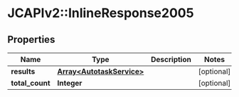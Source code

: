 # JCAPIv2::InlineResponse2005

## Properties
Name | Type | Description | Notes
------------ | ------------- | ------------- | -------------
**results** | [**Array&lt;AutotaskService&gt;**](AutotaskService.md) |  | [optional] 
**total_count** | **Integer** |  | [optional] 

